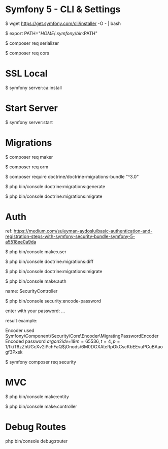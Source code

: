 # Symfony 5 - CLI & Settings

$ wget https://get.symfony.com/cli/installer -O - | bash

$ export PATH="$HOME/.symfony/bin:$PATH"


$ composer req serializer

$ composer req cors


# SSL Local

$ symfony server:ca:install


# Start Server

$ symfony server:start


# Migrations

$ composer req maker

$ composer req orm

$ composer require doctrine/doctrine-migrations-bundle "^3.0"

$ php bin/console doctrine:migrations:generate

$ php bin/console doctrine:migrations:migrate


# Auth

ref: https://medium.com/suleyman-aydoslu/basic-authentication-and-registration-steps-with-symfony-security-bundle-symfony-5-a5518ee0a9da

$ php bin/console make:user

$ php bin/console doctrine:migrations:diff

$ php bin/console doctrine:migrations:migrate

$ php bin/console make:auth

name: SecurityController


$ php bin/console security:encode-password

enter with your password: ...

result example:

  Encoder used       Symfony\Component\Security\Core\Encoder\MigratingPasswordEncoder                                   
  Encoded password   $argon2id$v=19$m=65536,t=4,p=1$/fkiT6zZhUGcXv2iPchFaQ$jOnods/6M0DGXAteRpOkCscKbEEvuPCuBAaogf3Pxsk


$ symfony composer req security


# MVC

$ php bin/console make:entity

$ php bin/console make:controller


# Debug Routes

php bin/console debug:router

